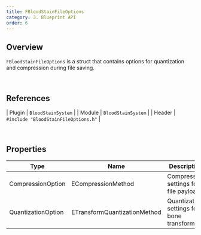 ```yaml
---
title: FBloodStainFileOptions
category: 3. Blueprint API
order: 6
---
```




## Overview

`FBloodStainFileOptions` is a struct that contains options for quantization and compression during file saving.

<br/>


## References

| Plugin | `BloodStainSystem` |
| Module | `BloodStainSystem` |
| Header | `#include "BloodStainFileOptions.h"` |

<br/>


## Properties


| Type | Name | Description |
|------------------|------------------|------------------------------|
| CompressionOption | ECompressionMethod | Compression settings for file payload |
| QuantizationOption | ETransformQuantizationMethod | Quantization settings for bone transforms |

<br/>
